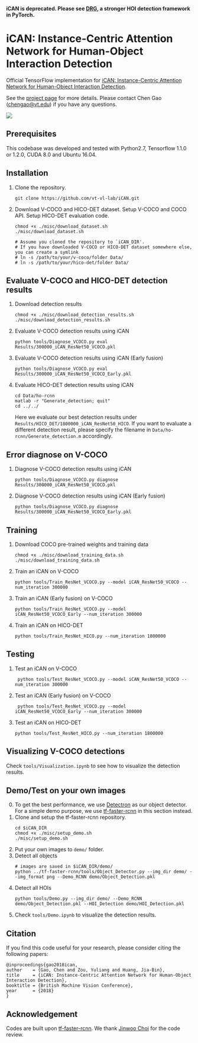 **iCAN is deprecated. Please see [DRG](https://github.com/vt-vl-lab/DRG), a stronger HOI detection framework in PyTorch.**


# iCAN: Instance-Centric Attention Network for Human-Object Interaction Detection 

Official TensorFlow implementation for [iCAN: Instance-Centric Attention Network 
for Human-Object Interaction Detection](https://arxiv.org/abs/1808.10437).

See the [project page](https://gaochen315.github.io/iCAN/) for more details. Please contact Chen Gao (chengao@vt.edu) if you have any questions.

<img src='misc/HOI.gif'>

## Prerequisites

This codebase was developed and tested with Python2.7, Tensorflow 1.1.0 or 1.2.0, CUDA 8.0 and Ubuntu 16.04.


## Installation
1. Clone the repository. 
    ```Shell
    git clone https://github.com/vt-vl-lab/iCAN.git
    ```
2. Download V-COCO and HICO-DET dataset. Setup V-COCO and COCO API. Setup HICO-DET evaluation code.
    ```Shell
    chmod +x ./misc/download_dataset.sh 
    ./misc/download_dataset.sh 
    
    # Assume you cloned the repository to `iCAN_DIR'.
    # If you have downloaded V-COCO or HICO-DET dataset somewhere else, you can create a symlink
    # ln -s /path/to/your/v-coco/folder Data/
    # ln -s /path/to/your/hico-det/folder Data/
    ```
    
## Evaluate V-COCO and HICO-DET detection results
1. Download detection results
    ```Shell
    chmod +x ./misc/download_detection_results.sh 
    ./misc/download_detection_results.sh
    ```
2. Evaluate V-COCO detection results using iCAN
    ```Shell
    python tools/Diagnose_VCOCO.py eval Results/300000_iCAN_ResNet50_VCOCO.pkl
    ```
3. Evaluate V-COCO detection results using iCAN (Early fusion)
    ```Shell
    python tools/Diagnose_VCOCO.py eval Results/300000_iCAN_ResNet50_VCOCO_Early.pkl
    ```
3. Evaluate HICO-DET detection results using iCAN
    ```Shell
    cd Data/ho-rcnn
    matlab -r "Generate_detection; quit"
    cd ../../
    ```
    Here we evaluate our best detection results under ```Results/HICO_DET/1800000_iCAN_ResNet50_HICO```. If you want to evaluate a different detection result, please specify the filename in ```Data/ho-rcnn/Generate_detection.m``` accordingly.
   
## Error diagnose on V-COCO
1. Diagnose V-COCO detection results using iCAN
    ```Shell
    python tools/Diagnose_VCOCO.py diagnose Results/300000_iCAN_ResNet50_VCOCO.pkl
    ```
2. Diagnose V-COCO detection results using iCAN (Early fusion)
    ```Shell
    python tools/Diagnose_VCOCO.py diagnose Results/300000_iCAN_ResNet50_VCOCO_Early.pkl
    ```

## Training
1. Download COCO pre-trained weights and training data
    ```Shell
    chmod +x ./misc/download_training_data.sh 
    ./misc/download_training_data.sh
    ```
2. Train an iCAN on V-COCO
    ```Shell
    python tools/Train_ResNet_VCOCO.py --model iCAN_ResNet50_VCOCO --num_iteration 300000
    ```
3. Train an iCAN (Early fusion) on V-COCO
    ```Shell
    python tools/Train_ResNet_VCOCO.py --model iCAN_ResNet50_VCOCO_Early --num_iteration 300000
4. Train an iCAN on HICO-DET
    ```Shell
    python tools/Train_ResNet_HICO.py --num_iteration 1800000
    ```
    
## Testing
1. Test an iCAN on V-COCO
    ```Shell
     python tools/Test_ResNet_VCOCO.py --model iCAN_ResNet50_VCOCO --num_iteration 300000
    ```
2. Test an iCAN (Early fusion) on V-COCO
    ```Shell
     python tools/Test_ResNet_VCOCO.py --model iCAN_ResNet50_VCOCO_Early --num_iteration 300000
    ```
3. Test an iCAN on HICO-DET
    ```Shell
    python tools/Test_ResNet_HICO.py --num_iteration 1800000
    ```

## Visualizing V-COCO detections
Check ```tools/Visualization.ipynb``` to see how to visualize the detection results.

## Demo/Test on your own images
0. To get the best performance, we use [Detectron](https://github.com/facebookresearch/Detectron) as our object detector. For a simple demo purpose, we use [tf-faster-rcnn](https://github.com/endernewton/tf-faster-rcnn) in this section instead.
1. Clone and setup the tf-faster-rcnn repository.
    ```Shell
    cd $iCAN_DIR
    chmod +x ./misc/setup_demo.sh 
    ./misc/setup_demo.sh
    ```
2. Put your own images to ```demo/``` folder.
3. Detect all objects
    ```Shell
    # images are saved in $iCAN_DIR/demo/
    python ../tf-faster-rcnn/tools/Object_Detector.py --img_dir demo/ --img_format png --Demo_RCNN demo/Object_Detection.pkl
    ``` 
4. Detect all HOIs
    ```Shell
    python tools/Demo.py --img_dir demo/ --Demo_RCNN demo/Object_Detection.pkl --HOI_Detection demo/HOI_Detection.pkl
    ```
5. Check ```tools/Demo.ipynb``` to visualize the detection results.

## Citation
If you find this code useful for your research, please consider citing the following papers:

    @inproceedings{gao2018ican,
    author    = {Gao, Chen and Zou, Yuliang and Huang, Jia-Bin}, 
    title     = {iCAN: Instance-Centric Attention Network for Human-Object Interaction Detection}, 
    booktitle = {British Machine Vision Conference},
    year      = {2018}
    }

## Acknowledgement
Codes are built upon [tf-faster-rcnn](https://github.com/endernewton/tf-faster-rcnn). We thank [Jinwoo Choi](https://github.com/jinwchoi) for the code review.
